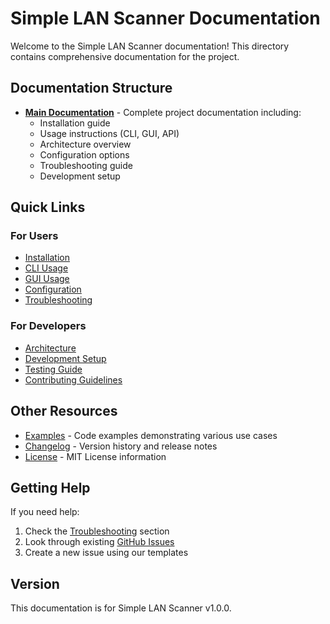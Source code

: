 # Simple LAN Scanner Documentation

Welcome to the Simple LAN Scanner documentation! This directory contains comprehensive documentation for the project.

## Documentation Structure

- [**Main Documentation**](DOCUMENTATION.md) - Complete project documentation including:
  - Installation guide
  - Usage instructions (CLI, GUI, API)
  - Architecture overview
  - Configuration options
  - Troubleshooting guide
  - Development setup

## Quick Links

### For Users
- [Installation](DOCUMENTATION.md#installation)
- [CLI Usage](DOCUMENTATION.md#command-line-interface)
- [GUI Usage](DOCUMENTATION.md#graphical-user-interface)
- [Configuration](DOCUMENTATION.md#configuration)
- [Troubleshooting](DOCUMENTATION.md#troubleshooting)

### For Developers
- [Architecture](DOCUMENTATION.md#architecture)
- [Development Setup](DOCUMENTATION.md#development)
- [Testing Guide](DOCUMENTATION.md#testing)
- [Contributing Guidelines](../CONTRIBUTING.md)

## Other Resources

- [Examples](../examples/) - Code examples demonstrating various use cases
- [Changelog](../CHANGELOG.md) - Version history and release notes
- [License](../LICENSE) - MIT License information

## Getting Help

If you need help:
1. Check the [Troubleshooting](DOCUMENTATION.md#troubleshooting) section
2. Look through existing [GitHub Issues](https://github.com/IBN5100-0/simple-lan-scanner/issues)
3. Create a new issue using our templates

## Version

This documentation is for Simple LAN Scanner v1.0.0.